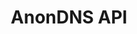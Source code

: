 ---
title: AnonDNS API
tags: [Rust]
description: An unofficial AnonDNS (https://anondns.net) API wrapper for Rust. 
github_url: https://github.com/imxela/anondns-api
# other_url: https://whatever.com/
---
